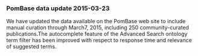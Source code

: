 ### PomBase data update 2015-03-23

We have updated the data available on the PomBase web site to include
manual curation through March7, 2015, including 250 community-curated
publications.The autocomplete feature of the Advanced Search ontology
term filter has been improved with respect to response time and
relevance of suggested terms.
